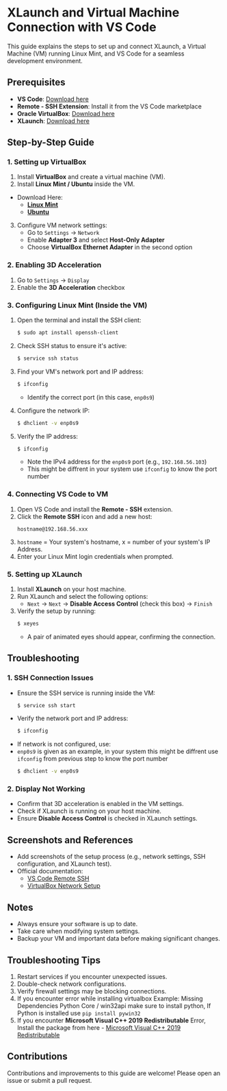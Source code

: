 # XLaunch and Virtual Machine Connection with VS Code

This guide explains the steps to set up and connect XLaunch, a Virtual Machine (VM) running Linux Mint, and VS Code for a seamless development environment.

## Prerequisites

* **VS Code**: [Download here](https://code.visualstudio.com/download)
* **Remote - SSH Extension**: Install it from the VS Code marketplace
* **Oracle VirtualBox**: [Download here](https://www.virtualbox.org/wiki/Downloads)
* **XLaunch**: [Download here](https://sourceforge.net/projects/xming/)

## Step-by-Step Guide

### 1. Setting up VirtualBox

1. Install **VirtualBox** and create a virtual machine (VM).
2. Install **Linux Mint / Ubuntu** inside the VM.
  * Download Here:
    * **[Linux Mint](https://linuxmint.com/)**
    * **[Ubuntu](https://ubuntu.com/)**
   
3. Configure VM network settings:
   * Go to `Settings` → `Network`
   * Enable **Adapter 3** and select **Host-Only Adapter**
   * Choose **VirtualBox Ethernet Adapter** in the second option

### 2. Enabling 3D Acceleration

1. Go to `Settings` → `Display`
2. Enable the **3D Acceleration** checkbox

### 3. Configuring Linux Mint (Inside the VM)

1. Open the terminal and install the SSH client:
   ```bash
   $ sudo apt install openssh-client
   ```

2. Check SSH status to ensure it's active:
   ```bash
   $ service ssh status
   ```

3. Find your VM's network port and IP address:
   ```bash
   $ ifconfig
   ```
   * Identify the correct port (in this case, `enp0s9`)

4. Configure the network IP:
   ```bash
   $ dhclient -v enp0s9
   ```

5. Verify the IP address:
   ```bash
   $ ifconfig
   ```
   * Note the IPv4 address for the `enp0s9` port (e.g., `192.168.56.103`)
   * This might be diffrent in your system use `ifconfig` to know the port number

### 4. Connecting VS Code to VM

1. Open VS Code and install the **Remote - SSH** extension.
2. Click the **Remote SSH** icon and add a new host:
   ```
   hostname@192.168.56.xxx
   ```
3. `hostname` = Your system's hostname, x = number of your system's IP Address.
4. Enter your Linux Mint login credentials when prompted.

### 5. Setting up XLaunch

1. Install **XLaunch** on your host machine.
2. Run XLaunch and select the following options:
   * `Next` → `Next` → **Disable Access Control** (check this box) → `Finish`
3. Verify the setup by running:
   ```bash
   $ xeyes
   ```
   * A pair of animated eyes should appear, confirming the connection.

## Troubleshooting

### 1. SSH Connection Issues

* Ensure the SSH service is running inside the VM:
  ```bash
  $ service ssh start
  ```
* Verify the network port and IP address:
  ```bash
  $ ifconfig
  ```
* If network is not configured, use:
* `enp0s9` is given as an example, in your system this might be diffrent use `ifconfig` from previous step to know the port number
  ```bash
  $ dhclient -v enp0s9
  ```

### 2. Display Not Working

* Confirm that 3D acceleration is enabled in the VM settings.
* Check if XLaunch is running on your host machine.
* Ensure **Disable Access Control** is checked in XLaunch settings.

## Screenshots and References

* Add screenshots of the setup process (e.g., network settings, SSH configuration, and XLaunch test).
* Official documentation:
  - [VS Code Remote SSH](https://code.visualstudio.com/docs/remote/ssh)
  - [VirtualBox Network Setup](https://www.virtualbox.org/manual/ch06.html)

## Notes

- Always ensure your software is up to date.
- Take care when modifying system settings.
- Backup your VM and important data before making significant changes.

## Troubleshooting Tips

1. Restart services if you encounter unexpected issues.
2. Double-check network configurations.
3. Verify firewall settings may be blocking connections.
4. If you encounter error while installing virtualbox
   Example: Missing Dependencies Python Core / win32api make sure to install python, If Python is installed use `pip install pywin32`
5. If you encounter **Microsoft Visual C++ 2019 Redistributable** Error,
  Install the package from here - [Microsoft Visual C++ 2019 Redistributable](https://learn.microsoft.com/en-us/cpp/windows/latest-supported-vc-redist?view=msvc-170#latest-microsoft-visual-c-redistributable-version)
   
## Contributions

Contributions and improvements to this guide are welcome! Please open an issue or submit a pull request.
